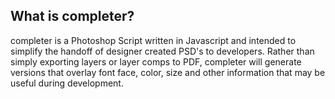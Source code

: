 What is completer?
---
completer is a Photoshop Script written in Javascript and intended to simplify the handoff of designer created PSD's to developers. Rather than simply exporting layers or layer comps to PDF, completer will generate versions that overlay font face, color, size and other information that may be useful during development.